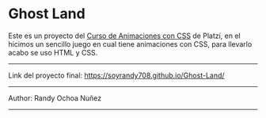 # Ghost Land 
Este es un proyecto del [Curso de Animaciones con CSS](https://platzi.com/cursos/animaciones-css) de Platzi, en el hicimos un sencillo juego en cual tiene  animaciones con CSS, para llevarlo acabo se uso HTML y CSS.
***
Link del proyecto final: https://soyrandy708.github.io/Ghost-Land/
***
Author: Randy Ochoa Nuñez
***
